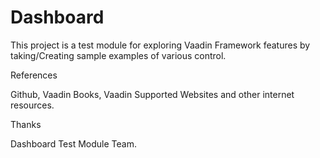 Dashboard
=========

This project is a test module for exploring Vaadin Framework features by taking/Creating sample examples of various control.

References

Github,
Vaadin Books,
Vaadin Supported Websites and other internet resources.

Thanks

Dashboard Test Module Team.
